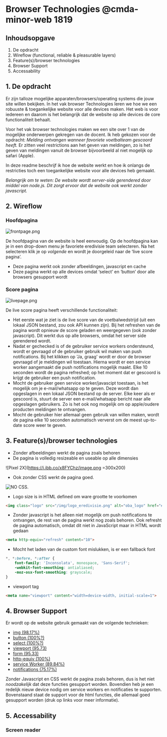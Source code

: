 # Browser Technologies @cmda-minor-web 1819

## Inhoudsopgave
1. De opdracht
2. Wireflow (functional, reliable & pleasurable layers)
3. Feature(s)/browser technologies
4. Browser Support
5. Accessability

## 1. De opdracht
Er zijn talloze mogelijke apparaten/browsers/operating systems die jouw site willen bekijken. In het vak browser Technologies leren we hoe we een robuuste & toegankelijke website voor alle devices maken. Het web is voor iedereen en daarom is het belangrijk dat de website op alle devices de core functionaliteit behaalt.

Voor het vak browser technologies maken we een site over 1 van de mogelijke onderwerpen gekregen van de docent. Ik heb gekozen voor de opdracht: *Melding ontvangen wanneer favoriete voetbalteam gescoord heeft.* Er zitten veel restrictions aan het geven van meldingen, zo is het geven van meldingen vanuit de browser bijvoorbeeld al niet mogelijk op safari (Apple). 

In deze readme beschrijf ik hoe de website werkt en hoe ik onlangs de restricties toch een toegankelijke website voor alle devices heb gemaakt.

*Belangrijk om te weten: De website wordt server-side gerendered door middel van node.js. Dit zorgt ervoor dat de website ook werkt zonder javascript.*

## 2. Wireflow
### Hoofdpagina 
![frontpage.png](https://i.ibb.co/W2Xv1YZ/front-page.png)

De hoofdpagina van de website is heel eenvoudig. Op de hoofdpagina kan je in een drop-down menu je favoriete eredivisie team selecteren. Na het selecteren klik je op *volgende* en wordt je doorgeleid naar de ‘live score pagina’. 

- Deze pagina werkt ook zonder afbeeldingen, javascript en cache
- Deze pagina werkt op alle devices omdat ‘select’ en ‘button’ door alle browsers gesupport wordt

### Score pagina
![livepage.png](https://i.ibb.co/G5dQDX8/f17ct8p.png)

De live score pagina heeft verschillende functionaliteit: 

- Het eerste wat je ziet is de live score van de voetbalwedstrijd (uit een lokaal JSON bestand, zou ook API kunnen zijn). Bij het refreshen van de pagina wordt opnieuw de score geladen en weergegeven (ook zonder javascript). Dit werkt dus op alle browsers, omdat het server side gerendered wordt.
- Nadat er gechecked is of de gebruiker service workers ondersteund, wordt er gevraagd of de gebruiker gebruik wil maken van push notifications. Bij het klikken op 'Ja, graag' wordt er door de browser gevraagd of je meldingen wil toestaan. Hierna wordt er een service worker aangemaakt die push notifications mogelijk maakt. Elke 10 seconden wordt de pagina refreshed; op het moment dat er gescoord is krijgt de gebruiker een push notification.
- Mocht de gebruiker geen service worker/javascipt toestaan, is het mogelijk om je e-mail/whatsapp op te geven. Deze wordt dan opgeslagen in een lokaal JSON bestand op de server. Elke keer als er gescoord is, stuurt de server een e-mail/whatsapp bericht naar alle opgeslagen gebruikers. Zo is het ook nog mogelijk om op apple/oudere producten meldingen te ontvangen.
- Mocht de gebruiker hier allemaal geen gebruik van willen maken, wordt de pagina elke 10 seconden automatisch ververst om de meest up-to-date score weer te geven.

## 3. Feature(s)/browser technologies
- Zonder afbeeldingen werkt de pagina zoals behoren
- De pagina is volledig resizeable en useable op alle dimensies

![Pixel 2X](https://i.ibb.co/x8FYChz/image.png =300x200)

- Ook zonder CSS werkt de pagina goed. 

![NO CSS](https://i.ibb.co/LYMNdPB/image.png).

- Logo size is in HTML defined om ware grootte te voorkomen
```html
<img class="logo" src="/img/logo_eredivisie.png" alt="oba_logo" href="#home" width="300" height="200">
```
- Zonder javascript is het alleen niet mogelijk om push notifications te ontvangen, de rest van de pagina werkt nog zoals behoren. Ook refresht de pagina automatisch, omdat dit niet in JavaScript maar in HTML wordt gedaan
```html
<meta http-equiv="refresh" content="10">
```
- Mocht het laden van de custom font mislukken, is er een fallback font
```css
*, *:before, *:after {
    font-family: 'Inconsolata', monospace, 'Sans-Serif';
    -webkit-font-smoothing: antialiased;
    -moz-osx-font-smoothing: grayscale;
}
```
- viewport tag
```html
<meta name="viewport" content="width=device-width, initial-scale=1">
```

## 4. Browser Support
Er wordt op de website gebruik gemaakt van de volgende technieken:

- [img (98.17%)](https://caniuse.com/#search=img)
- [button (100%?)](https://www.w3schools.com/tags/tag_button.asp)
- [select (100%?)](https://www.w3schools.com/tags/tag_select.asp)
- [viewport (95.73)](https://caniuse.com/#search=viewport)
- [form (95.33)](https://caniuse.com/#search=form)
- [http-equiv (100%)](https://www.w3schools.com/tags/att_meta_http_equiv.asp)
- [service Worker (89.84%)](https://caniuse.com/#search=service%20worker)
- [notifications (75.17%)](https://caniuse.com/#search=notifications)

Zonder Javascript en CSS werkt de pagina zoals behoren, dus is het niet *noodzakelijk* dat deze functies gesupport worden. Bovendien heb je een redelijk nieuw device nodig om service workers en notificaties te supporten. Bovenstaand staat de support voor de html functies, die allemaal goed gesupport worden (druk op links voor meer informatie).

## 5. Accessability
### Screen reader
